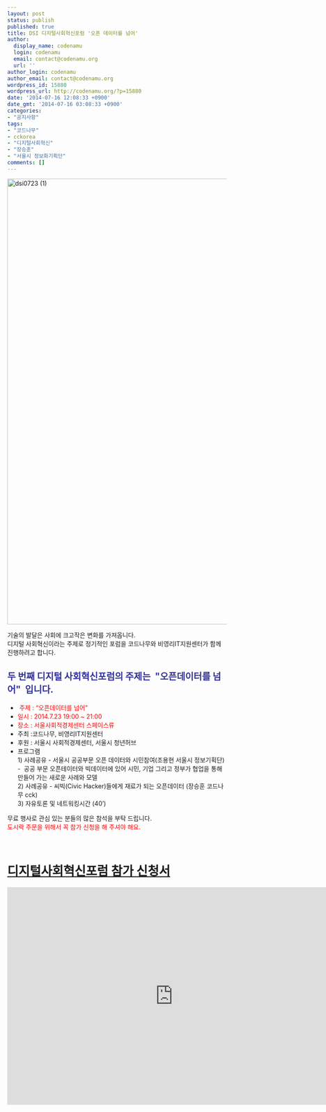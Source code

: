 ```yaml
---
layout: post
status: publish
published: true
title: DSI 디지털사회혁신포럼 '오픈 데이터를 넘어'
author:
  display_name: codenamu
  login: codenamu
  email: contact@codenamu.org
  url: ''
author_login: codenamu
author_email: contact@codenamu.org
wordpress_id: 15880
wordpress_url: http://codenamu.org/?p=15880
date: '2014-07-16 12:08:33 +0900'
date_gmt: '2014-07-16 03:08:33 +0900'
categories:
- "공지사항"
tags:
- "코드나무"
- cckorea
- "디지털사회혁신"
- "장승훈"
- "서울시 정보화기획단"
comments: []
---
```

<p><a href="http://codenamu.org/wp-content/uploads/2014/07/dsi0723-1.png"><img class="aligncenter wp-image-15881 size-large" src="http://codenamu.org/wp-content/uploads/2014/07/dsi0723-1-508x1024.png" alt="dsi0723 (1)" width="508" height="1024" /></a></p>
<p>기술의 발달은 사회에 크고작은 변화를 가져옵니다.<br />
디지털 사회혁신이라는 주제로 정기적인 포럼을 코드나무와 비영리IT지원센터가 함께 진행하려고 합니다.</p>
<h2><strong><span style="color: #333399;">두 번째 디지털 사회혁신포럼의 주제는  "오픈데이터를 넘어"  입니다.</span></strong></h2>
<ul>
<li> <span style="color: #ff0000;">주제 : “오픈데이터를 넘어”</span></li>
<li><span style="color: #ff0000;">일시 : 2014.7.23 19:00 ~ 21:00</span></li>
<li><span style="color: #ff0000;">장소 : 서울사회적경제센터 스페이스류</span></li>
<li>주최 :코드나무, 비영리IT지원센터</li>
<li>후원 : 서울시 사회적경제센터, 서울시 청년허브</li>
<li>프로그램<br />
1) 사례공유 - 서울시 공공부문 오픈 데이터와 시민참여(조용현 서울시 정보기획단)<br />
-  공공 부문 오픈테이터와 빅데이터에 있어 시민, 기업 그리고 정부가 협업을 통해 만들어 가는 새로운 사례와 모델<br />
2) 사례공유 - 씨빅(Civic Hacker)들에게 재료가 되는 오픈데이터 (장승훈 코드나무 cck)<br />
3) 자유토론 및 네트워킹시간 (40’)</li>
</ul>
<p>무료 행사로 관심 있는 분들의 많은 참석을 부탁 드립니다.<br />
<span style="color: #ff0000;">도시락 주문을 위해서 꼭 참가 신청을 해 주셔야 해요. </span></p>
<p>&nbsp;</p>
<div>
<div>
<h1><a href="https://docs.google.com/forms/d/1N6iY7R46kGgJ5ixDGthAJSa3lqUBjl2PdqNlSOAM_Cw/edit">디지털사회혁신포럼 참가 신청서</a></h1>
<p><iframe src="https://docs.google.com/forms/d/1N6iY7R46kGgJ5ixDGthAJSa3lqUBjl2PdqNlSOAM_Cw/edit" width="760" height="500" frameborder="0" marginwidth="0" marginheight="0"></iframe></p>
</div>
</div>
